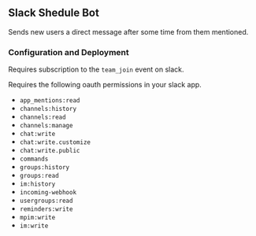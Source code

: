 ## Slack Shedule Bot

Sends new users a direct message after some time from them mentioned.

### Configuration and Deployment

Requires subscription to the `team_join` event on slack.

Requires the following oauth permissions in your slack app.

- `app_mentions:read`
- `channels:history`
- `channels:read`
- `channels:manage`
- `chat:write`
- `chat:write.customize`
- `chat:write.public`
- `commands`
- `groups:history`
- `groups:read`
- `im:history`
- `incoming-webhook`
- `usergroups:read`
- `reminders:write`
- `mpim:write`
- `im:write`

